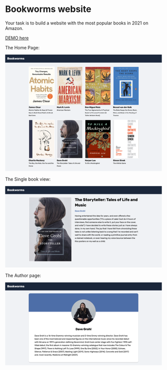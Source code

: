 # Bookworms website

Your task is to build a website with the most popular books in 2021 on Amazon.

[DEMO here](https://bookwormzzz.netlify.app/)

The Home Page:

![homepage](/src/assets/images/react-task-1.png)

The Single book view:

![singleBookView](/src/assets/images/react-task-2.png)

The Author page:

![singleBookView](/src/assets/images/react-task-3.png)
